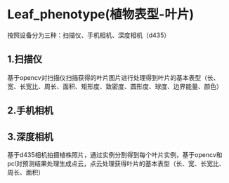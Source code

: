 # Leaf_phenotype(植物表型-叶片)

按照设备分为三种：扫描仪、手机相机、深度相机（d435）

## 1.扫描仪

基于opencv对扫描仪扫描获得的叶片图片进行处理得到叶片的基本表型（长、宽、长宽比、周长、面积、矩形度、致密度、圆形度、球度、边界能量、颜色）

## 2.手机相机

## 3.深度相机

基于d435相机拍摄植株照片，通过实例分割得到每个叶片实例，基于opencv和pcl对预测结果处理生成点云，点云处理获得叶片的基本表型（长、宽、长宽比、周长、面积）
